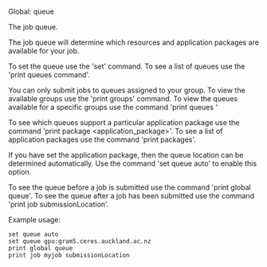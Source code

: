 Global: queue

The job queue.

The job queue will determine which resources and application packages are available for your job.

To set the queue use the 'set' command.
To see a list of queues use the 'print queues command'.

You can only submit jobs to queues assigned to your group.
To view the available groups use the 'print groups' command.
To view the queues available for a specific groups use the command 'print queues <group>'

To see which queues support a particular application package use the command 'print package <application_package>'.
To see a list of application packages use the command 'print packages'.

If you have set the application package, then the queue location can be determined automatically.
Use the command 'set queue auto' to enable this option.

To see the queue before a job is submitted use the command 'print global queue'.
To see the queue after a job has been submitted use the command 'print job <jobname> submissionLocation'.

Example usage:

    set queue auto
    set queue gpu:gram5.ceres.auckland.ac.nz
    print global queue
    print job myjob submissionLocation



